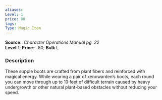 ```yaml
---
aliases: 
Level: 1
price: 80
tags: 
Type: Magic Item
---
```

**Source**:: _Character Operations Manual pg. 22_  
**Level** 1;
**Price**::  80; **Bulk** L

### Description

These supple boots are crafted from plant fibers and reinforced with magical energy. While wearing a pair of xenowarden’s boots, each round you can move through up to 10 feet of difficult terrain caused by heavy undergrowth or other natural plant-based obstacles without reducing your speed.

